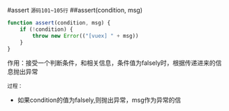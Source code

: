 
#assert
`源码101~105行`
##assert(condition, msg)
```js
function assert(condition, msg) {
    if (!condition) {
        throw new Error(("[vuex] " + msg))
    }
}
```

作用：接受一个判断条件，和相关信息，条件值为falsely时，根据传递进来的信息抛出异常


`过程：`

* 如果condition的值为falsely,则抛出异常，msg作为异常的信










